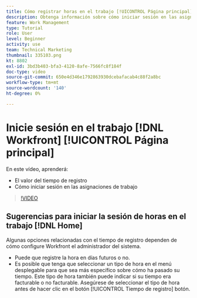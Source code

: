 ```yaml
---
title: Cómo registrar horas en el trabajo [!UICONTROL Página principal]
description: Obtenga información sobre cómo iniciar sesión en las asignaciones de trabajo en [!DNL  Workfront]. Comprenda por qué el tiempo de registro puede ser necesario en su organización.
feature: Work Management
type: Tutorial
role: User
level: Beginner
activity: use
team: Technical Marketing
thumbnail: 335103.png
kt: 8802
exl-id: 3bd3b403-bfa3-4120-8afe-7566fc8f184f
doc-type: video
source-git-commit: 650e4d346e1792863930dcebafacab4c88f2a8bc
workflow-type: tm+mt
source-wordcount: '140'
ht-degree: 0%

---
```


# Inicie sesión en el trabajo [!DNL Workfront] [!UICONTROL Página principal]

En este vídeo, aprenderá:

* El valor del tiempo de registro
* Cómo iniciar sesión en las asignaciones de trabajo

>[!VIDEO](https://video.tv.adobe.com/v/335103/?quality=12&learn=on)

## Sugerencias para iniciar la sesión de horas en el trabajo [!DNL Home]

Algunas opciones relacionadas con el tiempo de registro dependen de cómo configure Workfront el administrador del sistema.

* Puede que registre la hora en días futuros o no.
* Es posible que tenga que seleccionar un tipo de hora en el menú desplegable para que sea más específico sobre cómo ha pasado su tiempo. Este tipo de hora también puede indicar si su tiempo era facturable o no facturable. Asegúrese de seleccionar el tipo de hora antes de hacer clic en el botón [!UICONTROL Tiempo de registro] botón.

<!---
learn more URLs
--->
